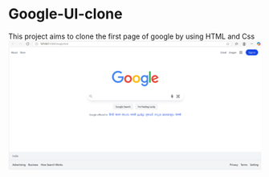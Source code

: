 # Google-UI-clone
This project aims to clone the first page of google by using HTML and Css
![image alt](https://github.com/Manas94500/Google-UI-clone/blob/52eee6943160fc07f63fa45e049a8f46d2f01f51/Screenshot%20google.png)
